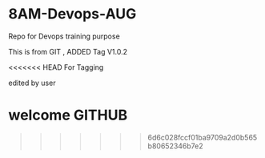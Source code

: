 # 8AM-Devops-AUG
Repo for Devops training purpose

This is from GIT , ADDED Tag V1.0.2

<<<<<<< HEAD
For Tagging

edited by user

welcome GITHUB
=======
>>>>>>> 6d6c028fccf01ba9709a2d0b565b80652346b7e2
